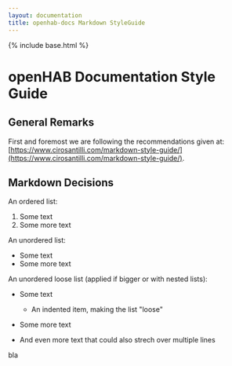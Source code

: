 ```yaml
---
layout: documentation
title: openhab-docs Markdown StyleGuide
---
```


{% include base.html %}

# openHAB Documentation Style Guide

## General Remarks

First and foremost we are following the recommendations given at: [https://www.cirosantilli.com/markdown-style-guide/](https://www.cirosantilli.com/markdown-style-guide/).

## Markdown Decisions

An ordered list:

1. Some text
1. Some more text

An unordered list:

- Some text
- Some more text

An unordered loose list (applied if bigger or with nested lists):

- Some text
  - An indented item, making the list "loose"

- Some more text

- And even more text that could also strech over multiple lines

bla
